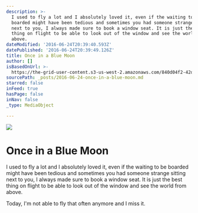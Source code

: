 ```yaml
---
description: >-
  I used to fly a lot and I absolutely loved it, even if the waiting to be
  boarded might have been tedious and sometimes you had someone strange sitting
  next to you, I always made sure to book a window seat. It is just the best
  thing on flight to be able to look out of the window and see the world from
  above.
dateModified: '2016-06-24T20:39:40.593Z'
datePublished: '2016-06-24T20:39:49.126Z'
title: Once in a Blue Moon
author: []
isBasedOnUrl: >-
  https://the-grid-user-content.s3-us-west-2.amazonaws.com/840d04f2-42d4-4bbb-bf83-858e6426f0f1.jpg
sourcePath: _posts/2016-06-24-once-in-a-blue-moon.md
starred: false
inFeed: true
hasPage: false
inNav: false
_type: MediaObject

---
```

![](https://imgflo.herokuapp.com/graph/vahj1ThiexotieMo/567349a9e2224a296b0e594ede4b20e9/croprotate.jpg?cropheight=932&cropwidth=1600&degrees=0&input=https%3A%2F%2Fthe-grid-user-content.s3-us-west-2.amazonaws.com%2F840d04f2-42d4-4bbb-bf83-858e6426f0f1.jpg&x=0&y=0)

# Once in a Blue Moon

I used to fly a lot and I absolutely loved it, even if the waiting to be boarded might have been tedious and sometimes you had someone strange sitting next to you, I always made sure to book a window seat. It is just the best thing on flight to be able to look out of the window and see the world from above.

Today, I'm not able to fly that often anymore and I miss it.